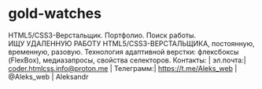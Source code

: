 # gold-watches
HTML5/CSS3-Верстальщик. Портфолио. Поиск работы.  
ИЩУ УДАЛЕННУЮ РАБОТУ HTML5/CSS3-ВЕРСТАЛЬЩИКА, постоянную, временную, разовую. 
Технология адаптивной верстки: флексбоксы (FlexBox), медиазапросы, свойства селекторов. 
Контакты: | эл.почта:| coder.htmlcss.info@proton.me | Телеграмм:| https://t.me/Aleks_web | @Aleks_web | Aleksandr
